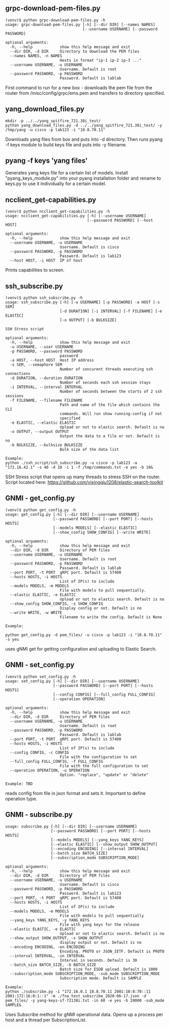 ## grpc-download-pem-files.py ##

```
(venv)$ python grpc-download-pem-files.py -h
usage: grpc-download-pem-files.py [-h] [--dir DIR] [--names NAMES]
                                  [--username USERNAME] [--password PASSWORD]

optional arguments:
  -h, --help            show this help message and exit
  --dir DIR, -d DIR     Directory to download the PEM files
  --names NAMES, -n NAMES
                        Hosts in format "ip-1 ip-2 ip-3 ..."
  --username USERNAME, -u USERNAME
                        Username. Default is root
  --password PASSWORD, -p PASSWORD
                        Password. Default is lablab
```

First command to run for a new box - downloads the pem file from the router from /misc/config/grpc/ems.pem and transfers to directory specified.

## yang_download_files.py ##

```
mkdir -p ../../yang_spitfire_721.38i_test/
python yang_download_files.py -d ../../yang_spitfire_721.38i_test/ -y /tmp/yang -u cisco -p lab123 -i "10.8.70.11"
```

Downloads yang files from box and puts into -d directory.
Then runs pyang -f keys module to build keys file and puts into -y filename.

## pyang -f keys 'yang files' ##

Generates yang keys file for a certain list of models.
Install "pyang_keys_module.py" into your pyang installation folder and rename to keys.py to use it individually for a certain model.

## ncclient_get-capabilities.py ##

```
(venv)$ python ncclient_get-capabilities.py -h
usage: ncclient_get-capabilities.py [-h] [--username USERNAME]
                                    [--password PASSWORD] [--host HOST]

optional arguments:
  -h, --help            show this help message and exit
  --username USERNAME, -u USERNAME
                        Username. Default is cisco
  --password PASSWORD, -p PASSWORD
                        Password. Default is lab123
  --host HOST, -i HOST  IP of host
```

Prints capabilities to screen.

## ssh_subscribe.py ##

```
(venv)$ python ssh_subscribe.py -h
usage: ssh_subscribe.py [-h] [-u USERNAME] [-p PASSWORD] -a HOST [-s SEM]
                        [-d DURATION] [-i INTERVAL] [-f FILENAME] [-e ELASTIC]
                        [-o OUTPUT] [-b BULKSIZE]

SSH Stress script

optional arguments:
  -h, --help            show this help message and exit
  -u USERNAME, --user USERNAME
  -p PASSWORD, --password PASSWORD
                        password
  -a HOST, --host HOST  Host IP address
  -s SEM, --semaphore SEM
                        Number of concurent threads executing ssh connections
  -d DURATION, --duration DURATION
                        Number of seconds each ssh session stays
  -i INTERVAL, --interval INTERVAL
                        Number of seconds between the starts of 2 ssh sessions
  -f FILENAME, --filename FILENAME
                        Path and name of the file which contains the CLI
                        commands. Will run show running-config if not
                        specified
  -e ELASTIC, --elastic ELASTIC
                        Upload or not to elastic search. Default is no
  -o OUTPUT, --output OUTPUT
                        Output the data to a file or not. Default is no
  -b BULKSIZE, --bulksize BULKSIZE
                        Bulk size of the data list

Example:
python ./ssh_script/ssh_subscribe.py -u cisco -p lab123 -a "172.16.42.1" -s 40 -d 10 -i 1 -f /tmp/commands.txt -e yes -b 10&
```

SSH Stress script that opens up many threads to stress SSH on the router.
Script located here: https://github.com/yixingqiu1208/elastic-search-toolkit

## GNMI - get_config.py ##

```
(venv)$ python get_config.py -h
usage: get_config.py [-h] [--dir DIR] [--username USERNAME]
                     [--password PASSWORD] [--port PORT] [--hosts HOSTS]
                     [--models MODELS] [--elastic ELASTIC]
                     [--show_config SHOW_CONFIG] [--write WRITE]

optional arguments:
  -h, --help            show this help message and exit
  --dir DIR, -d DIR     Directory of PEM files
  --username USERNAME, -u USERNAME
                        Username. Default is root
  --password PASSWORD, -p PASSWORD
                        Password. Default is lablab
  --port PORT, -t PORT  gRPC port. Default is 57400
  --hosts HOSTS, -i HOSTS
                        List of IP(s) to include
  --models MODELS, -m MODELS
                        File with models to pull sequentially.
  --elastic ELASTIC, -e ELASTIC
                        Upload or not to elastic search. Default is no
  --show_config SHOW_CONFIG, -s SHOW_CONFIG
                        Display config or not. Default is no
  --write WRITE, -w WRITE
                        Filename to write the config. Default is None

Example:

python get_config.py -d pem_files/ -u cisco -p lab123 -i "10.8.70.11" -s yes
```

uses gNMI get for getting configuration and uploading to Elastic Search.

## GNMI - set_config.py ##

```
(venv)$ python set_config.py -h
usage: set_config.py [-h] [--dir DIR] [--username USERNAME]
                     [--password PASSWORD] [--port PORT] [--hosts HOSTS]
                     [--config CONFIG] [--full_config FULL_CONFIG]
                     [--operation OPERATION]

optional arguments:
  -h, --help            show this help message and exit
  --dir DIR, -d DIR     Directory of PEM files
  --username USERNAME, -u USERNAME
                        Username. Default is root
  --password PASSWORD, -p PASSWORD
                        Password. Default is lablab
  --port PORT, -t PORT  gRPC port. Default is 57400
  --hosts HOSTS, -i HOSTS
                        List of IP(s) to include
  --config CONFIG, -c CONFIG
                        File with the configuration to set
  --full_config FULL_CONFIG, -f FULL_CONFIG
                        File with the full configuration to set
  --operation OPERATION, -o OPERATION
                        Option. "replace", "update" or "delete"

Example: TBD
```

reads config from file in json format and sets it. Important to define operation type.

## GNMI - subscribe.py ##

```(venv)$ python subscribe.py -h
usage: subscribe.py [-h] [--dir DIR] [--username USERNAME]
                    [--password PASSWORD] [--port PORT] [--hosts HOSTS]
                    [--models MODELS] [--yang_keys YANG_KEYS]
                    [--elastic ELASTIC] [--show_output SHOW_OUTPUT]
                    [--encoding ENCODING] [--interval INTERVAL]
                    [--batch_size BATCH_SIZE]
                    [--subscription_mode SUBSCRIPTION_MODE]

optional arguments:
  -h, --help            show this help message and exit
  --dir DIR, -d DIR     Directory of PEM files
  --username USERNAME, -u USERNAME
                        Username. Default is cisco
  --password PASSWORD, -p PASSWORD
                        Password. Default is lab123
  --port PORT, -t PORT  gRPC port. Default is 57400
  --hosts HOSTS, -i HOSTS
                        List of IP(s) to include
  --models MODELS, -m MODELS
                        File with models to pull sequentially
  --yang_keys YANG_KEYS, -y YANG_KEYS
                        File with yang keys for the release
  --elastic ELASTIC, -e ELASTIC
                        Upload or not to elastic search. Default is no
  --show_output SHOW_OUTPUT, -s SHOW_OUTPUT
                        display output or not. Default is no
  --encoding ENCODING, -en ENCODING
                        Encoding. PROTO or JSON_IETF. Default is PROTO
  --interval INTERVAL, -in INTERVAL
                        Interval in seconds. Default is 30
  --batch_size BATCH_SIZE, -b BATCH_SIZE
                        Batch size for ESDB upload. Default is 1000
  --subscription_mode SUBSCRIPTION_MODE, -sub_mode SUBSCRIPTION_MODE
                        Subscription mode. Default is SAMPLE
                        
Example:
python ./subscribe.py -i "172.16.0.1 10.8.70.11 2001:10:8:70::11 2001:172:16:0:1::1" -m ./fna_test_subscribe_2020-06-17.json -d pem_files/ -y yang-keys-sf-72138i.txt -in 60 -e yes -b 20000 -sub_mode SAMPLE&
```

Uses Subscribe method for gNMI operational data. Opens up a process per host and a thread per SubscriptionList.
